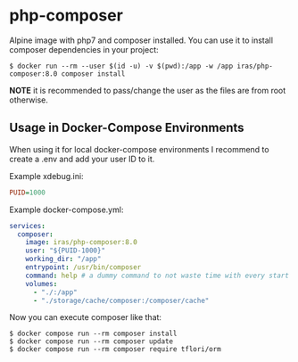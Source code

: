 # php-composer

Alpine image with php7 and composer installed. You can use it to install composer dependencies in your project:

```console
$ docker run --rm --user $(id -u) -v $(pwd):/app -w /app iras/php-composer:8.0 composer install
```

**NOTE** it is recommended to pass/change the user as the files are from root otherwise.

## Usage in Docker-Compose Environments

When using it for local docker-compose environments I recommend to create a .env and add your user ID to it.

Example xdebug.ini:

```ini
PUID=1000
```

Example docker-compose.yml:

```yaml
services:
  composer:
    image: iras/php-composer:8.0
    user: "${PUID-1000}"
    working_dir: "/app"
    entrypoint: /usr/bin/composer
    command: help # a dummy command to not waste time with every start
    volumes:
      - "./:/app"
      - "./storage/cache/composer:/composer/cache"
```

Now you can execute composer like that:

```console
$ docker compose run --rm composer install
$ docker compose run --rm composer update
$ docker compose run --rm composer require tflori/orm
```
